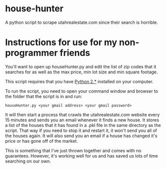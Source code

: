 house-hunter
===========

A python script to scrape utahrealestate.com since their search is horrible.


Instructions for use for my non-programmer friends
==================================================

You'll want to open up houseHunter.py and edit the list of zip codes that it searches for as well as the max price, min lot size and min square footage.

This script requires that you have [Python 2.*](http://python.org/download/) installed on your computer.

To run the script, you need to open your command window and browser to the folder that the script is in and run: 
```
houseHunter.py <your gmail address> <your gmail password>
```

It will then start a process that crawls the utahrealestate.com website every 15 minutes and sends you an email whenever it finds a new house. It stores a list of the houses that it has found in a .pkl file in the same directory as the script. That way if you need to stop it and restart it, it won't send you all of the houses again. It will also send you an email if a house has changed it's price or has gone off of the market.

This is something that I've just thrown together and comes with no guarantees. However, it's working well for us and has saved us lots of time searching on our own.